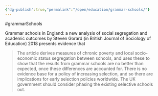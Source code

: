 ```yaml
---
{"dg-publish":true,"permalink":"/open/education/grammar-schools/"}
---
```


#grammarSchools

Grammar schools in England: a new analysis of social segregation and academic outcomes by Steven Gorard (in British Journal of Sociology of Education) 2018 presents evidence that

> The article derives measures of chronic poverty and local socio-economic status segregation between schools, and uses these to show that the results from grammar schools are no better than expected, once these differences are accounted for. There is no evidence base for a policy of increasing selection, and so there are implications for early selection policies worldwide. The UK government should consider phasing the existing selective schools out.